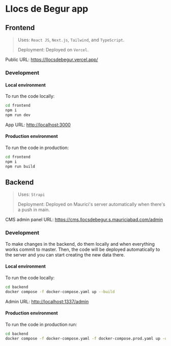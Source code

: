 # Llocs de Begur app

## Frontend

> Uses: `React JS`, `Next.js`, `Tailwind`, and `TypeScript`.
>
> Deployment: Deployed on `Vercel`.

Public URL: <https://llocsdebegur.vercel.app/>

### Development

#### Local environment

To run the code locally:

```sh
cd frontend
npm i
npm run dev
```

App URL: <http://localhost:3000>

#### Production environment

To run the code in production:

```sh
cd frontend
npm i
npm run build
```

## Backend

> Uses: `Strapi`
>
> Deployment: Deployed on Maurici's server automatically when there's a push in main.

CMS admin panel URL: <https://cms.llocsdebegur.s.mauriciabad.com/admin>

### Development

To make changes in the backend, do them locally and when everything works commit to master. Then, the code will be deployed automatically to the server and you can start creating the new data there.

#### Local environment

To run the code locally:

```sh
cd backend
docker compose -f docker-compose.yaml up --build
```

Admin URL: <http://localhost:1337/admin>

#### Production environment

To run the code in production run:

```sh
cd backend
docker compose -f docker-compose.yaml -f docker-compose.prod.yaml up -d --build
```
